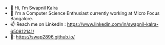 - 👋 Hi, I’m Swapnil Kalra
- :eyes: I'm a Computer Science Enthusiast currently working at Micro Focus Bangalore.
- :mailbox: Reach me on LinkedIn : https://www.linkedin.com/in/swapnil-kalra-650812141/
- 🔗: https://swap2896.github.io/

<!---
swap2896/swap2896 is a ✨ special ✨ repository because its `README.md` (this file) appears on your GitHub profile.
You can click the Preview link to take a look at your changes.
--->
